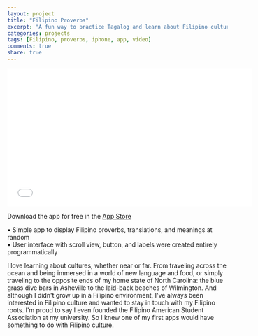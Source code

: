 ```yaml
---
layout: project
title: "Filipino Proverbs"
excerpt: "A fun way to practice Tagalog and learn about Filipino culture"
categories: projects
tags: [Filipino, proverbs, iphone, app, video]
comments: true
share: true
---
```


<iframe width="560" height="315" src="//www.youtube.com/embed/dymZzxmDaaw" frameborder="0"> </iframe>



Download the app for free in the <a href="https://itunes.apple.com/us/app/filipino-proverbs/id1120695613">App Store</a>
<p>
•	Simple app to display Filipino proverbs, translations, and meanings at random <br>
•	User interface with scroll view, button, and labels were created entirely programmatically <br>
</p>

<p>
I love learning about cultures, whether near or far. From traveling across the ocean and being immersed in a world of new language and food, or simply traveling to the opposite ends of my home state of North Carolina: the blue grass dive bars in Asheville to the laid-back beaches of Wilmington. And although I didn't grow up in a Filipino environment, I've always been interested in Filipino culture and wanted to stay in touch with my Filipino roots. I'm proud to say I even founded the Filipino American Student Association at my university. So I knew one of my first apps would have something to do with Filipino culture.
</p>